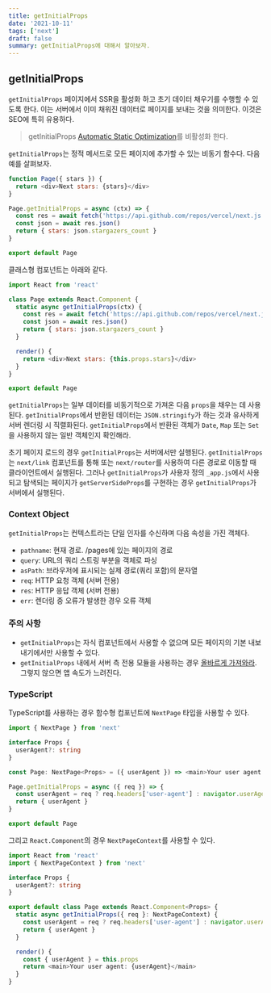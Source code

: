 ```yaml
---
title: getInitialProps
date: '2021-10-11'
tags: ['next']
draft: false
summary: getInitialProps에 대해서 알아보자.
---
```


## getInitialProps

`getInitialProps` 페이지에서 SSR을 활성화 하고 초기 데이터 채우기를 수행할 수 있도록 한다. 이는 서버에서 이미 채워진 데이터로 페이지를 보내는 것을 의미한다. 이것은 SEO에 특히 유용하다.

> getInitialProps [Automatic Static Optimization](https://nextjs.org/docs/advanced-features/automatic-static-optimization)를 비활성화 한다.

`getInitialProps`는 정적 메서드로 모든 페이지에 추가할 수 있는 비동기 함수다. 다음 예를 살펴보자.

```js
function Page({ stars }) {
  return <div>Next stars: {stars}</div>
}

Page.getInitialProps = async (ctx) => {
  const res = await fetch('https://api.github.com/repos/vercel/next.js')
  const json = await res.json()
  return { stars: json.stargazers_count }
}

export default Page
```

클래스형 컴포넌트는 아래와 같다.

```js
import React from 'react'

class Page extends React.Component {
  static async getInitialProps(ctx) {
    const res = await fetch('https://api.github.com/repos/vercel/next.js')
    const json = await res.json()
    return { stars: json.stargazers_count }
  }

  render() {
    return <div>Next stars: {this.props.stars}</div>
  }
}

export default Page
```

`getInitialProps`는 일부 데이터를 비동기적으로 가져온 다음 `props`을 채우는 데 사용된다. `getInitialProps`에서 반환된 데이터는 `JSON.stringify`가 하는 것과 유사하게 서버 렌더링 시 직렬화된다. `getInitialProps`에서 반환된 객체가 `Date`, `Map` 또는 `Set`을 사용하지 않는 일반 객체인지 확인해라.

초기 페이지 로드의 경우 `getInitialProps`는 서버에서만 실행된다. `getInitialProps`는 `next/link` 컴포넌트를 통해 또는 `next/router`를 사용하여 다른 경로로 이동할 때 클라이언트에서 실행된다. 그러나 `getInitialProps`가 사용자 정의 `_app.js`에서 사용되고 탐색되는 페이지가 `getServerSideProps`를 구현하는 경우 `getInitialProps`가 서버에서 실행된다.

### Context Object

`getInitialProps`는 컨텍스트라는 단일 인자를 수신하며 다음 속성을 가진 객체다.

- `pathname`: 현재 경로. /pages에 있는 페이지의 경로
- `query`: URL의 쿼리 스트링 부분을 객체로 파싱
- `asPath`: 브라우저에 표시되는 실제 경로(쿼리 포함)의 문자열
- `req`: HTTP 요청 객체 (서버 전용)
- `res`: HTTP 응답 객체 (서버 전용)
- `err`: 렌더링 중 오류가 발생한 경우 오류 객체

### 주의 사항

- `getInitialProps`는 자식 컴포넌트에서 사용할 수 없으며 모든 페이지의 기본 내보내기에서만 사용할 수 있다.
- `getInitialProps` 내에서 서버 측 전용 모듈을 사용하는 경우 [올바르게 가져와라](https://arunoda.me/blog/ssr-and-server-only-modules). 그렇지 않으면 앱 속도가 느려진다.

### TypeScript

TypeScript를 사용하는 경우 함수형 컴포넌트에 `NextPage` 타입을 사용할 수 있다.

```ts
import { NextPage } from 'next'

interface Props {
  userAgent?: string
}

const Page: NextPage<Props> = ({ userAgent }) => <main>Your user agent: {userAgent}</main>

Page.getInitialProps = async ({ req }) => {
  const userAgent = req ? req.headers['user-agent'] : navigator.userAgent
  return { userAgent }
}

export default Page
```

그리고 `React.Component`의 경우 `NextPageContext`를 사용할 수 있다.

```ts
import React from 'react'
import { NextPageContext } from 'next'

interface Props {
  userAgent?: string
}

export default class Page extends React.Component<Props> {
  static async getInitialProps({ req }: NextPageContext) {
    const userAgent = req ? req.headers['user-agent'] : navigator.userAgent
    return { userAgent }
  }

  render() {
    const { userAgent } = this.props
    return <main>Your user agent: {userAgent}</main>
  }
}
```
